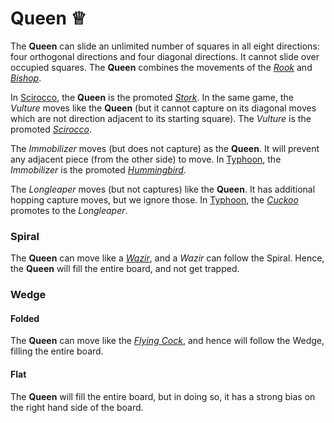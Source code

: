 # Queen &#x2655;

The **Queen** can slide an unlimited number of squares in all eight 
directions: four orthogonal directions and four diagonal directions.
It cannot slide over occupied squares. The **Queen** combines the
movements of the [*Rook*](rook.html) and [*Bishop*](bishop.html).

In [Scirocco](#chess-v:rules/scirocco), the **Queen** is the promoted
[*Stork*](alfil.html?piece=stork). In the same game, the *Vulture*
moves like the **Queen** (but it cannot capture on its diagonal
moves which are not direction adjacent to its starting square). The
*Vulture* is the promoted [*Scirocco*](dragon_horse.html?piece=scirocco).

The *Immobilizer* moves (but does not capture) as the **Queen**. It will
prevent any adjacent piece (from the other side) to move. In
[Typhoon](#chess-v:rules/typhoon-revised), the *Immobilizer* is the
promoted [*Hummingbird*](hummingbird.html).

The *Longleaper* moves (but not captures) like the **Queen**. It has
additional hopping capture moves, but we ignore those. In
[Typhoon](#chess-v:rules/typhoon-revised), the [*Cuckoo*](cuckoo.html)
promotes to the *Longleaper*.

### Spiral

The **Queen** can move like a [*Wazir*](wazir.html), and a *Wazir* 
can follow the Spiral. Hence, the **Queen** will fill the entire board,
and not get trapped.

### Wedge

#### Folded

The **Queen** can move like the [*Flying Cock*](flying_cock.html), and
hence will follow the Wedge, filling the entire board.

#### Flat

The **Queen** will fill the entire board, but in doing so, it has a 
strong bias on the right hand side of the board. 
